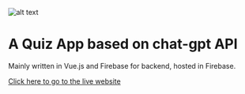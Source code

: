 
![alt text](<img src="src/assets/quizmegpt-logo.png" alt="alt text" width="100px" height="100px">)

# A Quiz App based on chat-gpt API 
Mainly written in Vue.js and Firebase for backend, hosted in Firebase.


[Click here to go to the live website](https://quizmegpt-fb.firebaseapp.com)
